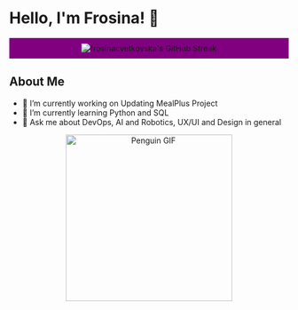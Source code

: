 <!-- Name -->
# Hello, I'm Frosina! 👋

<!-- Contribution Streak Section with Purple Background -->
<div align="center" style="background-color: purple; padding: 10px;">
  <img src="https://github-readme-streak-stats.herokuapp.com/?user=frosinacvetkovska&theme=modern-lilac2&card_width=600&card_height=1800" alt="frosinacvetkovska's GitHub Streak"/>
</div>

<!-- Gif Section -->
## About Me
- 🔭 I’m currently working on Updating MealPlus Project
- 🌱 I’m currently learning Python and SQL
- 💬 Ask me about DevOps, AI and Robotics, UX/UI and Design in general 

<!-- GIF -->
<p align="center">
  <img src="https://media3.giphy.com/media/v1.Y2lkPTc5MGI3NjExejR3djluaDhubXAxajNuNWdpMjRtem41YnNndHQ4b3Njb2JrbmxybyZlcD12MV9pbnRlcm5hbF9naWZfYnlfaWQmY3Q9Zw/3o85xIAka4gHdlRt3a/giphy.gif" alt="Penguin GIF" width="300"/>
</p>

